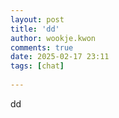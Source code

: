 ```yaml
---  
layout: post  
title: 'dd'  
author: wookje.kwon  
comments: true  
date: 2025-02-17 23:11  
tags: [chat]  
  
---  
```


dd